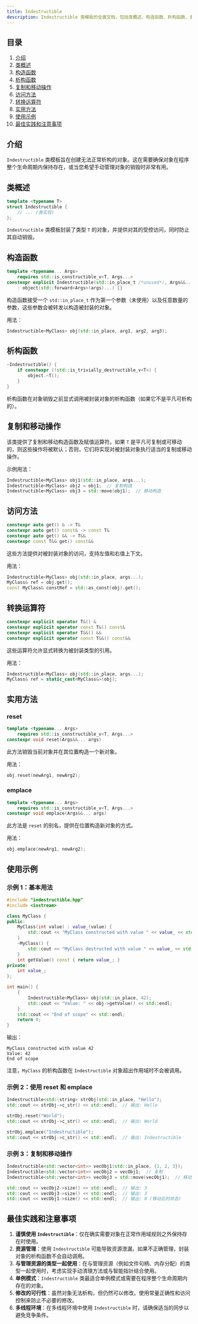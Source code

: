 ```yaml
---
title: Indestructible
description: Indestructible 类模板的全面文档，包括类概述、构造函数、析构函数、复制和移动操作、访问方法、转换运算符、实用方法、使用示例和最佳实践。
---
```


## 目录

1. [介绍](#介绍)
2. [类概述](#类概述)
3. [构造函数](#构造函数)
4. [析构函数](#析构函数)
5. [复制和移动操作](#复制和移动操作)
6. [访问方法](#访问方法)
7. [转换运算符](#转换运算符)
8. [实用方法](#实用方法)
9. [使用示例](#使用示例)
10. [最佳实践和注意事项](#最佳实践和注意事项)

## 介绍

`Indestructible` 类模板旨在创建无法正常析构的对象。这在需要确保对象在程序整个生命周期内保持存在，或当您希望手动管理对象的销毁时非常有用。

## 类概述

```cpp
template <typename T>
struct Indestructible {
    // ... (类实现)
};
```

`Indestructible` 类模板封装了类型 `T` 的对象，并提供对其的受控访问，同时防止其自动销毁。

## 构造函数

```cpp
template <typename... Args>
    requires std::is_constructible_v<T, Args...>
constexpr explicit Indestructible(std::in_place_t /*unused*/, Args&&... args)
    : object(std::forward<Args>(args)...) {}
```

构造函数接受一个 `std::in_place_t` 作为第一个参数（未使用）以及任意数量的参数，这些参数会被转发以构造被封装的对象。

用法：

```cpp
Indestructible<MyClass> obj(std::in_place, arg1, arg2, arg3);
```

## 析构函数

```cpp
~Indestructible() {
    if constexpr (!std::is_trivially_destructible_v<T>) {
        object.~T();
    }
}
```

析构函数在对象销毁之前显式调用被封装对象的析构函数（如果它不是平凡可析构的）。

## 复制和移动操作

该类提供了复制和移动构造函数及赋值运算符。如果 `T` 是平凡可复制或可移动的，则这些操作将被默认；否则，它们将实现对被封装对象执行适当的复制或移动操作。

示例用法：

```cpp
Indestructible<MyClass> obj1(std::in_place, args...);
Indestructible<MyClass> obj2 = obj1;  // 复制构造
Indestructible<MyClass> obj3 = std::move(obj1);  // 移动构造
```

## 访问方法

```cpp
constexpr auto get() & -> T&
constexpr auto get() const& -> const T&
constexpr auto get() && -> T&&
constexpr const T&& get() const&&
```

这些方法提供对被封装对象的访问，支持左值和右值上下文。

用法：

```cpp
Indestructible<MyClass> obj(std::in_place, args...);
MyClass& ref = obj.get();
const MyClass& constRef = std::as_const(obj).get();
```

## 转换运算符

```cpp
constexpr explicit operator T&() &
constexpr explicit operator const T&() const&
constexpr explicit operator T&&() &&
constexpr explicit operator const T&&() const&&
```

这些运算符允许显式转换为被封装类型的引用。

用法：

```cpp
Indestructible<MyClass> obj(std::in_place, args...);
MyClass& ref = static_cast<MyClass&>(obj);
```

## 实用方法

### reset

```cpp
template <typename... Args>
    requires std::is_constructible_v<T, Args...>
constexpr void reset(Args&&... args)
```

此方法销毁当前对象并在其位置构造一个新对象。

用法：

```cpp
obj.reset(newArg1, newArg2);
```

### emplace

```cpp
template <typename... Args>
    requires std::is_constructible_v<T, Args...>
constexpr void emplace(Args&&... args)
```

此方法是 `reset` 的别名，提供在位置构造新对象的方式。

用法：

```cpp
obj.emplace(newArg1, newArg2);
```

## 使用示例

### 示例 1：基本用法

```cpp
#include "indestructible.hpp"
#include <iostream>

class MyClass {
public:
    MyClass(int value) : value_(value) {
        std::cout << "MyClass constructed with value " << value_ << std::endl;
    }
    ~MyClass() {
        std::cout << "MyClass destructed with value " << value_ << std::endl;
    }
    int getValue() const { return value_; }
private:
    int value_;
};

int main() {
    {
        Indestructible<MyClass> obj(std::in_place, 42);
        std::cout << "Value: " << obj->getValue() << std::endl;
    }
    std::cout << "End of scope" << std::endl;
    return 0;
}
```

输出：

```
MyClass constructed with value 42
Value: 42
End of scope
```

注意，`MyClass` 的析构函数在 `Indestructible` 对象超出作用域时不会被调用。

### 示例 2：使用 reset 和 emplace

```cpp
Indestructible<std::string> strObj(std::in_place, "Hello");
std::cout << strObj->c_str() << std::endl;  // 输出: Hello

strObj.reset("World");
std::cout << strObj->c_str() << std::endl;  // 输出: World

strObj.emplace("Indestructible");
std::cout << strObj->c_str() << std::endl;  // 输出: Indestructible
```

### 示例 3：复制和移动操作

```cpp
Indestructible<std::vector<int>> vecObj1(std::in_place, {1, 2, 3});
Indestructible<std::vector<int>> vecObj2 = vecObj1;  // 复制
Indestructible<std::vector<int>> vecObj3 = std::move(vecObj1);  // 移动

std::cout << vecObj2->size() << std::endl;  // 输出: 3
std::cout << vecObj3->size() << std::endl;  // 输出: 3
std::cout << vecObj1->size() << std::endl;  // 输出: 0 (移动后的状态)
```

## 最佳实践和注意事项

1. **谨慎使用 `Indestructible`**：仅在确实需要对象在正常作用域规则之外保持存在时使用。
2. **资源管理**：使用 `Indestructible` 可能导致资源泄漏，如果不正确管理，封装对象的析构函数不会自动调用。
3. **与管理资源的类型一起使用**：在与管理资源（例如文件句柄、内存分配）的类型一起使用时，考虑实现手动清理方法或与智能指针结合使用。
4. **单例模式**：`Indestructible` 类最适合单例模式或需要在程序整个生命周期内存在的对象。
5. **修改的可行性**：虽然对象无法析构，但仍然可以修改。使用常量正确性和访问控制来防止不必要的修改。
6. **多线程环境**：在多线程环境中使用 `Indestructible` 时，请确保适当的同步以避免竞争条件。
